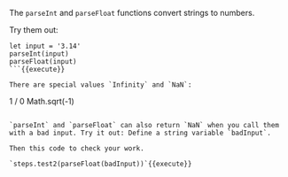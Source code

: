 The `parseInt` and `parseFloat` functions convert strings to numbers.

Try them out: 

```
let input = '3.14'
parseInt(input)
parseFloat(input)
```{{execute}}

There are special values `Infinity` and `NaN`:

```
1 / 0
Math.sqrt(-1)
```{{execute}}

`parseInt` and `parseFloat` can also return `NaN` when you call them with a bad input. Try it out: Define a string variable `badInput`.

Then this code to check your work.

`steps.test2(parseFloat(badInput))`{{execute}}


